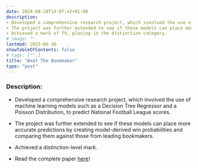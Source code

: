 ```yaml
---
date: 2024-08-28T14:07:42+01:00
description: 
- Developed a comprehensive research project, which involved the use of machine learning models such as a Decision Tree Regressor and a Poisson Distribution, to predict National Football League scores. 
- The project was further extended to see if these models can place more accurate predictions by creating model-derived win probabilities and comparing them against those from leading bookmakers.
- Achieved a mark of 79, placing in the distinction category.
# image: ""
lastmod: 2025-06-30
showTableOfContents: false
# tags: ["",]
title: "Beat The Bookmaker"
type: "post"
---
```


### Description:
- Developed a comprehensive research project, which involved the use of machine learning models such as a Decision Tree Regressor and a Poisson Distribution, to predict National Football League scores. 


- The project was further extended to see if these models can place more accurate predictions by creating model-derived win probabilities and comparing them against those from leading bookmakers.


- Achieved a distinction-level mark. 


- Read the complete paper [here](/Shreyan%20Nageswaran%20-%20Beat%20The%20Bookmaker.pdf)!
